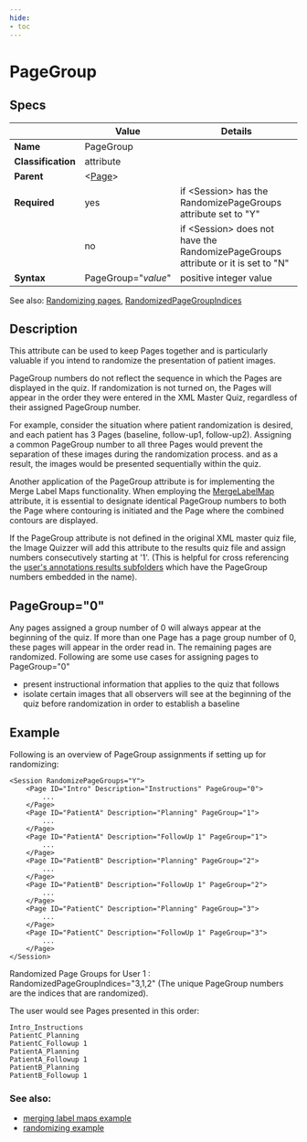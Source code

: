 ```yaml
---
hide:
- toc
---
```

# PageGroup

## Specs

| |Value|Details|
|---|---|---|
| **Name** | PageGroup |  |
| **Classification** | attribute ||
| **Parent** | <[Page](index.md)\> ||
| **Required** | yes |if <Session\> has the RandomizePageGroups attribute set to "Y"|
| | no |if <Session\> does not have the RandomizePageGroups attribute or it is set to "N" |
| **Syntax** | PageGroup="*value*" | positive integer value |

See also: [Randomizing pages](../session/randomize_page_groups.md),  [RandomizedPageGroupIndices](../../results.md#randomizedpagegroupindices)

## Description

This attribute can be used to keep Pages together and is particularly valuable if you intend to randomize
the presentation of patient images.

PageGroup numbers do not reflect the sequence in which the Pages are displayed in the quiz.
If randomization is not turned on, the Pages will appear in the order they were entered in the XML Master Quiz,
regardless of their assigned PageGroup number.


For example, consider the situation where patient randomization is desired, and each patient
has 3 Pages (baseline, follow-up1, follow-up2). Assigning a common PageGroup number 
to all three Pages would prevent the separation of these images during the randomization process.
and as a result, the images would be presented sequentially within the quiz.


Another application of the PageGroup attribute is for implementing the Merge Label Maps functionality.
When employing the [MergeLabelMap](../image/merge_labelmaps.md) attribute, it is essential to designate identical PageGroup numbers
to both the Page where contouring is initiated and the Page where the combined contours are displayed.


 If the PageGroup attribute is not defined in the original XML master quiz file,
the Image Quizzer will add this attribute to the results quiz file and assign numbers consecutively starting at '1'.
(This is helpful for cross referencing the [user's annotations results subfolders](../../results.md#annotations-subfolders) which have the PageGroup numbers embedded in the name).


## PageGroup="0"

Any pages assigned a group number of 0 will always appear at the beginning of the quiz. 
If more than one Page has a page group number of 0, these pages will appear in the order read in.
The remaining pages are randomized. Following are some use cases for assigning pages to PageGroup="0"

* present instructional information that applies to the quiz that follows
* isolate certain images that all observers will see at the beginning of the quiz before randomization in order to establish a baseline


## Example

Following is an overview of PageGroup assignments if setting up for randomizing:

```
<Session RandomizePageGroups="Y">
	<Page ID="Intro" Description="Instructions" PageGroup="0">
		...
	</Page>
	<Page ID="PatientA" Description="Planning" PageGroup="1">
		...
	</Page>
	<Page ID="PatientA" Description="FollowUp 1" PageGroup="1">
		...
	</Page>
	<Page ID="PatientB" Description="Planning" PageGroup="2">
		...
	</Page>
	<Page ID="PatientB" Description="FollowUp 1" PageGroup="2">
		...
	</Page>
	<Page ID="PatientC" Description="Planning" PageGroup="3">
		...
	</Page>
	<Page ID="PatientC" Description="FollowUp 1" PageGroup="3">
		...
	</Page>
</Session>
```


Randomized Page Groups for User 1 :  RandomizedPageGroupIndices="3,1,2"
(The unique PageGroup numbers are the indices that are randomized).

The user would see Pages presented in this order:

```
Intro_Instructions
PatientC_Planning
PatientC_Followup 1
PatientA_Planning
PatientA_Followup 1
PatientB_Planning
PatientB_Followup 1
```

### See also:

- [merging label maps example](../../examples/example_merge_labelmaps.md)
- [randomizing example](../../examples/example_randomizing.md)
	
